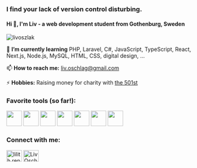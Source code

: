 <h3>I find your lack of version control disturbing.</h3>
<h4>Hi 👋, I'm Liv - a web development student from Gothenburg, Sweden</h4>

<p align="left"> <img src="https://komarev.com/ghpvc/?username=livoszlak&label=Profile%20views&color=0e75b6&style=flat" alt="livoszlak" /> </p>

🌱 **I’m currently learning** PHP, Laravel, C#, JavaScript, TypeScript, React, Next.js, Node.js, MySQL, HTML, CSS, digital design, ...

📫 **How to reach me:** liv.oschlag@gmail.com

⚡ **Hobbies:** Raising money for charity with <a href="https://www.501st.com/">the 501st</a>

<h3 align="left">Favorite tools (so far!):</h3>
<p align="left"><img src="https://cdn.jsdelivr.net/gh/devicons/devicon@latest/icons/laravel/laravel-original.svg" width="40" /> 
<img src="https://cdn.jsdelivr.net/gh/devicons/devicon@latest/icons/csharp/csharp-original.svg" width="40" />
<img src="https://cdn.jsdelivr.net/gh/devicons/devicon@latest/icons/react/react-original.svg" width="40" />
<img src="https://cdn.jsdelivr.net/gh/devicons/devicon@latest/icons/nextjs/nextjs-original.svg" width="40" />
<img src="https://cdn.jsdelivr.net/gh/devicons/devicon@latest/icons/materialui/materialui-original.svg" width="40"/>
<img src="https://cdn.jsdelivr.net/gh/devicons/devicon@latest/icons/css3/css3-original.svg" width="40"/>
<img src="https://cdn.jsdelivr.net/gh/devicons/devicon@latest/icons/jquery/jquery-original.svg" width="40"/>
</p>

<h3 align="left">Connect with me:</h3>
<p align="left">
<a href="https://instagram.com/lilith.ren" target="blank"><img align="center" src="https://raw.githubusercontent.com/rahuldkjain/github-profile-readme-generator/master/src/images/icons/Social/instagram.svg" alt="lilith.ren" height="30" width="40" /></a>  
<a href="https://www.linkedin.com/in/liv-oschlag-0ab6942b3/" target="blank"><img align="center" src="https://raw.githubusercontent.com/rahuldkjain/github-profile-readme-generator/master/src/images/icons/Social/linked-in-alt.svg" alt="Liv Oschlag" height="30" width="40" /></a>
</p>
